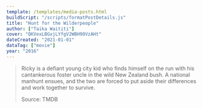```yaml
---
template: /templates/media-posts.html
buildScript: "/scripts/formatPostDetails.js"
title: "Hunt for the Wilderpeople"
author: ["Taika Waititi"]
cover: "QKVexLBGxjLYfgV2WBH90VzAHt"
dateCreated: "2021-01-01"
dataTag: ["movie"]
year: "2016"
---
```


> Ricky is a defiant young city kid who finds himself on the run with his cantankerous foster uncle in the wild New Zealand bush. A national manhunt ensues, and the two are forced to put aside their differences and work together to survive.
>
> Source: TMDB
